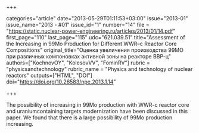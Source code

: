 +++

categories="article"
date="2013-05-29T01:11:53+03:00"
issue="2013-01"
issue_name="2013 - #01"
issue_id="1"
number="14"
file = "https://static.nuclear-power-engineering.ru/articles/2013/01/14.pdf"
first_page="110"
last_page="115"
udc="621.039.51"
title="Assessment of the Increasing in 99Mo Production for Different WWR–c Reactor Core Compositions"
original_title="Оценка увеличения производства 99МО при различных компоновках активной зоны на реакторе ВВР-ц"
authors=["KochnovOY", "KolesovVV", "FominRV"]
rubric = "physicsandtechnology"
rubric_name = "Physics and technology of nuclear reactors"
outputs=["HTML", "DOI"]
doi="https://doi.org/10.26583/npe.2013.1.14"

+++

The possibility of increasing in 99Mo production with WWR-c reactor core and uraniumcontaining targets modernization have been discussed in this paper. We found that there is a large possibility of 99Mo production increasing.